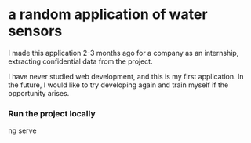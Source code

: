 
# a random application of water sensors

I made this application 2-3 months ago for a company as an internship, extracting confidential data from the project.

I have never studied web development, and this is my first application. In the future, I would like to try developing again and train myself if the opportunity arises.

### Run the project locally
ng serve
